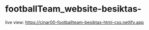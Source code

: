 # footballTeam_website-besiktas-
live view:
https://cinar00-footballteam-besiktas-html-css.netlify.app
